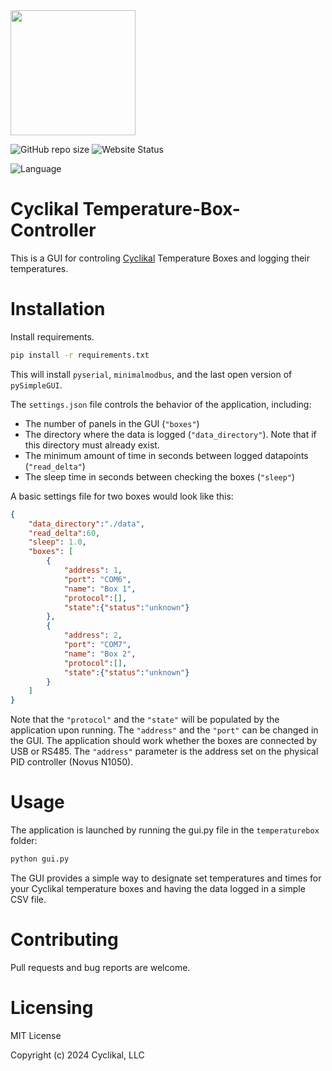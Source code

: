 <img src="https://media.licdn.com/dms/image/C4D0BAQFwxfZMEa1yWw/company-logo_200_200/0/1613624395995?e=2147483647&v=beta&t=mPyrVVGwUXIrqHhJVrB2Jk_ncw70xMmr4moOpTnjlu4"  width="200" height="200" class = "center">  

![GitHub repo size](https://img.shields.io/github/repo-size/Cyclikal/temperature-box-controller)
![Website Status](https://img.shields.io/website-up-down-green-red/http/cyclikal.com.svg)  

![Language](https://img.shields.io/badge/Python-14354C?style=for-the-badge&logo=python&logoColor=white)

# Cyclikal Temperature-Box-Controller
This is a GUI for controling <a href="https://cyclikal.com/">Cyclikal</a> Temperature Boxes and logging their temperatures.

# Installation
Install requirements.
```bash 
pip install -r requirements.txt
```   

This will install `pyserial`, `minimalmodbus`, and the last open version of `pySimpleGUI`.

The `settings.json` file controls the behavior of the application, including:
- The number of panels in the GUI (`"boxes"`)
- The directory where the data is logged (`"data_directory"`). Note that if this directory must already exist.
- The minimum amount of time in seconds between logged datapoints (`"read_delta"`)
- The sleep time in seconds between checking the boxes (`"sleep"`)

A basic settings file for two boxes would look like this:
```json
{
    "data_directory":"./data",
    "read_delta":60,
    "sleep": 1.0,
    "boxes": [
        {
            "address": 1,
            "port": "COM6",
            "name": "Box 1",
            "protocol":[],
            "state":{"status":"unknown"}
        },
        {
            "address": 2,
            "port": "COM7",
            "name": "Box 2",
            "protocol":[],
            "state":{"status":"unknown"}
        }
    ]
}
```

Note that the `"protocol"` and the `"state"` will be populated by the application upon running. The `"address"` and the `"port"` can be changed in the GUI.
The application should work whether the boxes are connected by USB or RS485. The `"address"` parameter is the address set on the physical PID controller (Novus N1050).

# Usage
The application is launched by running the gui.py file in the `temperaturebox` folder:

```bash
python gui.py
```

The GUI provides a simple way to designate set temperatures and times for your Cyclikal temperature boxes and having the data logged in a simple CSV file.

# Contributing 
Pull requests and bug reports are welcome.

# Licensing
MIT License

Copyright (c) 2024 Cyclikal, LLC


